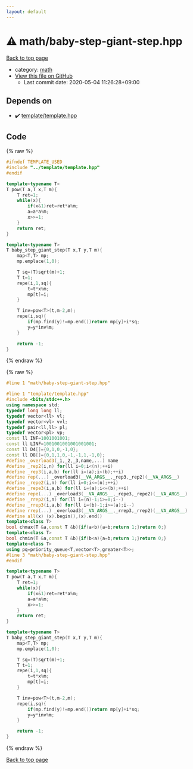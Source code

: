 ```yaml
---
layout: default
---
```


<!-- mathjax config similar to math.stackexchange -->
<script type="text/javascript" async
  src="https://cdnjs.cloudflare.com/ajax/libs/mathjax/2.7.5/MathJax.js?config=TeX-MML-AM_CHTML">
</script>
<script type="text/x-mathjax-config">
  MathJax.Hub.Config({
    TeX: { equationNumbers: { autoNumber: "AMS" }},
    tex2jax: {
      inlineMath: [ ['$','$'] ],
      processEscapes: true
    },
    "HTML-CSS": { matchFontHeight: false },
    displayAlign: "left",
    displayIndent: "2em"
  });
</script>

<script type="text/javascript" src="https://cdnjs.cloudflare.com/ajax/libs/jquery/3.4.1/jquery.min.js"></script>
<script src="https://cdn.jsdelivr.net/npm/jquery-balloon-js@1.1.2/jquery.balloon.min.js" integrity="sha256-ZEYs9VrgAeNuPvs15E39OsyOJaIkXEEt10fzxJ20+2I=" crossorigin="anonymous"></script>
<script type="text/javascript" src="../../assets/js/copy-button.js"></script>
<link rel="stylesheet" href="../../assets/css/copy-button.css" />


# :warning: math/baby-step-giant-step.hpp

<a href="../../index.html">Back to top page</a>

* category: <a href="../../index.html#7e676e9e663beb40fd133f5ee24487c2">math</a>
* <a href="{{ site.github.repository_url }}/blob/master/math/baby-step-giant-step.hpp">View this file on GitHub</a>
    - Last commit date: 2020-05-04 11:26:28+09:00




## Depends on

* :heavy_check_mark: <a href="../template/template.hpp.html">template/template.hpp</a>


## Code

<a id="unbundled"></a>
{% raw %}
```cpp
#ifndef TEMPLATE_USED
#include "../template/template.hpp"
#endif

template<typename T>
T pow(T a,T x,T m){
    T ret=1;
    while(x){
        if(x&1)ret=ret*a%m;
        a=a*a%m;
        x>>=1;
    }
    return ret;
}

template<typename T>
T baby_step_giant_step(T x,T y,T m){
    map<T,T> mp;
    mp.emplace(1,0);

    T sq=(T)sqrt(m)+1;
    T t=1;
    repe(i,1,sq){
        t=t*x%m;
        mp[t]=i;
    }

    T inv=pow<T>(t,m-2,m);
    repe(i,sq){
        if(mp.find(y)!=mp.end())return mp[y]+i*sq;
        y=y*inv%m;
    }

    return -1;
}

```
{% endraw %}

<a id="bundled"></a>
{% raw %}
```cpp
#line 1 "math/baby-step-giant-step.hpp"

#line 1 "template/template.hpp"
#include <bits/stdc++.h>
using namespace std;
typedef long long ll;
typedef vector<ll> vl;
typedef vector<vl> vvl;
typedef pair<ll,ll> pl;
typedef vector<pl> vp;
const ll INF=1001001001;
const ll LINF=1001001001001001001;
const ll D4[]={0,1,0,-1,0};
const ll D8[]={0,1,1,0,-1,-1,1,-1,0};
#define _overload3(_1,_2,_3,name,...) name
#define _rep2(i,n) for(ll i=0;i<(n);++i)
#define _rep3(i,a,b) for(ll i=(a);i<(b);++i)
#define rep(...) _overload3(__VA_ARGS__,_rep3,_rep2)(__VA_ARGS__)
#define _repe2(i,n) for(ll i=0;i<=(n);++i)
#define _repe3(i,a,b) for(ll i=(a);i<=(b);++i)
#define repe(...) _overload3(__VA_ARGS__,_repe3,_repe2)(__VA_ARGS__)
#define _rrep2(i,n) for(ll i=(n)-1;i>=0;i--)
#define _rrep3(i,a,b) for(ll i=(b)-1;i>=(a);i--)
#define rrep(...) _overload3(__VA_ARGS__,_rrep3,_rrep2)(__VA_ARGS__)
#define all(x) (x).begin(),(x).end()
template<class T>
bool chmax(T &a,const T &b){if(a<b){a=b;return 1;}return 0;}
template<class T>
bool chmin(T &a,const T &b){if(b<a){a=b;return 1;}return 0;}
template<class T>
using pq=priority_queue<T,vector<T>,greater<T>>;
#line 3 "math/baby-step-giant-step.hpp"
#endif

template<typename T>
T pow(T a,T x,T m){
    T ret=1;
    while(x){
        if(x&1)ret=ret*a%m;
        a=a*a%m;
        x>>=1;
    }
    return ret;
}

template<typename T>
T baby_step_giant_step(T x,T y,T m){
    map<T,T> mp;
    mp.emplace(1,0);

    T sq=(T)sqrt(m)+1;
    T t=1;
    repe(i,1,sq){
        t=t*x%m;
        mp[t]=i;
    }

    T inv=pow<T>(t,m-2,m);
    repe(i,sq){
        if(mp.find(y)!=mp.end())return mp[y]+i*sq;
        y=y*inv%m;
    }

    return -1;
}

```
{% endraw %}

<a href="../../index.html">Back to top page</a>

